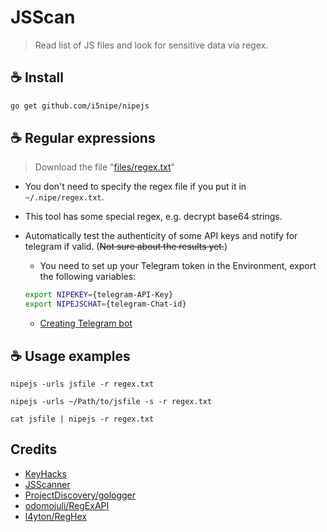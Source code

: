 # JSScan

> Read list of JS files and look for sensitive data via regex. 


## ☕ Install
```bash
go get github.com/i5nipe/nipejs
```

## ☕ Regular expressions
> Download the file "[files/regex.txt](https://github.com/i5nipe/nipejs/blob/master/files/regex.txt)"

- You don't need to specify the regex file if you put it in `~/.nipe/regex.txt`.

- This tool has some special regex, e.g. decrypt base64 strings.

- Automatically test the authenticity of some API keys and notify for telegram if valid. (~~Not sure about the results yet.~~)
  - You need to set up your Telegram token in the Environment, export the following variables:
  ```bash
  export NIPEKEY={telegram-API-Key}
  export NIPEJSCHAT={telegram-Chat-id}
  ```
  - [Creating Telegram bot](https://core.telegram.org/bots#3-how-do-i-create-a-bot)


## ☕ Usage examples

```
nipejs -urls jsfile -r regex.txt

nipejs -urls ~/Path/to/jsfile -s -r regex.txt

cat jsfile | nipejs -r regex.txt
```

## Credits

- [KeyHacks](https://github.com/streaak/keyhacks)
- [JSScanner](https://github.com/0x240x23elu/JSScanner)
- [ProjectDiscovery/gologger](https://github.com/projectdiscovery/gologger)
- [odomojuli/RegExAPI](https://github.com/odomojuli/RegExAPI)
- [l4yton/RegHex](https://github.com/l4yton/RegHex)
